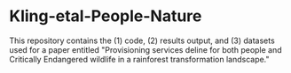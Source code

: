 # Kling-etal-People-Nature
This repository contains the (1) code, (2) results output, and (3) datasets used for a paper entitled "Provisioning services deline for both people and Critically Endangered wildlife in a rainforest transformation landscape."
